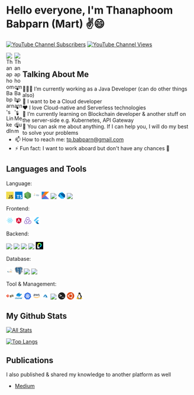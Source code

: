 # Hello everyone, I'm Thanaphoom Babparn (Mart) ✌😄

[![YouTube Channel Subscribers](https://img.shields.io/youtube/channel/subscribers/UC5JMHvrfKREtQoDi_AQO_Hg?label=People%20subscribed%20to%20my%20channel&style=social)](https://www.youtube.com/channel/UC5JMHvrfKREtQoDi_AQO_Hg?sub_confirmation=1) 
[![YouTube Channel Views](https://img.shields.io/youtube/channel/views/UC5JMHvrfKREtQoDi_AQO_Hg?label=Total%20views%20on%20my%20channel&style=social)](https://www.youtube.com/channel/UC5JMHvrfKREtQoDi_AQO_Hg?sub_confirmation=1)

<a href="https://www.linkedin.com/in/thanaphoom-babparn/">
  <img align="left" alt="Thanaphoom Babparn's LinkedIn" width="22px" src="https://cdn.jsdelivr.net/npm/simple-icons@v3/icons/linkedin.svg" />
</a>
<a href="https://medium.com/@tpbabparn">
  <img align="left" alt="Thanaphoom Babparn's Medium" width="22px" src="https://cdn.jsdelivr.net/npm/simple-icons@3.0.1/icons/medium.svg" />
</a>
<br />

Talking About Me
---

- 👨🏽‍💻 I’m currently working as a Java Developer (can do other things also)
- 💭 I want to be a Cloud developer
- ❤ I love Cloud-native and Serverless technologies 
- 🌱 I’m currently learning on Blockchain developer & another stuff on the server-side e.g. Kubernetes, API Gateway
- 💬 You can ask me about anything. If I can help you, I will do my best to solve your problems
- 📫 How to reach me: tp.babparn@gmail.com
- ⚡ Fun fact: I want to work aboard but don't have any chances 🥺

Languages and Tools
---

Language:

<code><img height="20" src="https://raw.githubusercontent.com/github/explore/80688e429a7d4ef2fca1e82350fe8e3517d3494d/topics/javascript/javascript.png"></code>
<code><img height="20" src="https://raw.githubusercontent.com/github/explore/80688e429a7d4ef2fca1e82350fe8e3517d3494d/topics/typescript/typescript.png"></code>
<code><img height="20" src="https://raw.githubusercontent.com/github/explore/80688e429a7d4ef2fca1e82350fe8e3517d3494d/topics/nodejs/nodejs.png"></code>
<code><img height="20" src="https://raw.githubusercontent.com/github/explore/80688e429a7d4ef2fca1e82350fe8e3517d3494d/topics/java/java.png"></code>
<code><img height="20" src="https://raw.githubusercontent.com/github/explore/80688e429a7d4ef2fca1e82350fe8e3517d3494d/topics/kotlin/kotlin.png"></code>
<code><img height="20" src="https://i.pinimg.com/originals/ca/1f/74/ca1f746d6f232f87fca4e4d94ef6f3ab.png"></code>
<code><img height="20" src="https://raw.githubusercontent.com/github/explore/80688e429a7d4ef2fca1e82350fe8e3517d3494d/topics/dart/dart.png"></code>
<code><img height="20" src="https://github.com/jalbertsr/logo-badge-images/blob/master/img/rsz_python.png?raw=true"></code>

Frontend:

<code><img height="20" src="https://raw.githubusercontent.com/github/explore/80688e429a7d4ef2fca1e82350fe8e3517d3494d/topics/react/react.png"></code>
<code><img height="20" src="https://raw.githubusercontent.com/github/explore/80688e429a7d4ef2fca1e82350fe8e3517d3494d/topics/angular/angular.png"></code>
<code><img height="20" src="https://raw.githubusercontent.com/github/explore/80688e429a7d4ef2fca1e82350fe8e3517d3494d/topics/redux/redux.png"></code>
<code><img height="20" src="https://raw.githubusercontent.com/github/explore/80688e429a7d4ef2fca1e82350fe8e3517d3494d/topics/flutter/flutter.png"></code>

Backend:

<code><img height="20" src="https://springboottutorials.files.wordpress.com/2018/03/cropped-springboot.png?w=128"></code>
<code><img height="20" src="https://www.ivankrizsan.se/wp-content/uploads/2019/12/spring_webflux_logo.png"></code>
<code><img height="20" src="https://github.com/MarioTerron/logo-images/blob/master/logos/expressjs.png"></code>
<code><img height="20" src="https://miro.medium.com/max/724/1*_7-5UrGrKLuO_vEXP9t-OQ.png"></code>
<code><img height="20" src="https://github.com/MarioTerron/logo-images/blob/master/logos/passport.png"></code>


Database:

<code><img height="20" src="https://raw.githubusercontent.com/github/explore/80688e429a7d4ef2fca1e82350fe8e3517d3494d/topics/mysql/mysql.png"></code>
<code><img height="20" src="https://raw.githubusercontent.com/github/explore/80688e429a7d4ef2fca1e82350fe8e3517d3494d/topics/postgresql/postgresql.png"></code>
<code><img height="20" src="https://img.icons8.com/color/452/mongodb.png"></code>
<code><img height="20" src="https://cdn4.iconfinder.com/data/icons/google-i-o-2016/512/google_firebase-2-128.png"></code>

Tool & Management:

<code><img height="20" src="https://raw.githubusercontent.com/github/explore/80688e429a7d4ef2fca1e82350fe8e3517d3494d/topics/git/git.png"></code>
<code><img height="20" src="https://raw.githubusercontent.com/github/explore/80688e429a7d4ef2fca1e82350fe8e3517d3494d/topics/docker/docker.png"></code>
<code><img height="20" src="https://raw.githubusercontent.com/github/explore/80688e429a7d4ef2fca1e82350fe8e3517d3494d/topics/kubernetes/kubernetes.png"></code>
<code><img height="20" src="https://raw.githubusercontent.com/github/explore/80688e429a7d4ef2fca1e82350fe8e3517d3494d/topics/aws/aws.png"></code>
<code><img height="20" src="https://raw.githubusercontent.com/github/explore/80688e429a7d4ef2fca1e82350fe8e3517d3494d/topics/azure/azure.png"></code>
<code><img height="20" src="https://img.favpng.com/21/22/23/google-cloud-platform-cloud-computing-google-search-png-favpng-kejBP7PNeWz2UAG4zPcm116g1.jpg"></code>
<code><img height="20" src="https://raw.githubusercontent.com/github/explore/80688e429a7d4ef2fca1e82350fe8e3517d3494d/topics/terminal/terminal.png"></code>
<code><img height="20" src="https://raw.githubusercontent.com/github/explore/80688e429a7d4ef2fca1e82350fe8e3517d3494d/topics/ubuntu/ubuntu.png"></code>
<code><img height="20" src="https://raw.githubusercontent.com/github/explore/80688e429a7d4ef2fca1e82350fe8e3517d3494d/topics/linux/linux.png"></code>
<br />

My Github Stats
---

[![All Stats](https://github-readme-stats.vercel.app/api?username=marttp&show_icons=true&theme=algolia)](https://github.com/marttp)

[![Top Langs](https://github-readme-stats.vercel.app/api/top-langs/?username=marttp&layout=compact&theme=algolia)](https://github.com/marttp)

Publications
---
I also published & shared my knowledge to another platform as well

- [Medium](https://medium.com/@tpbabparn)
